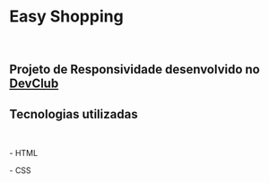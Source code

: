 <h1>Easy Shopping </h1>
<br>
<h2>Projeto de Responsividade desenvolvido no <a href="https://rodolfomori.com.br/devclub">DevClub</a></h2>

<h2>Tecnologias utilizadas</h2>
<br>
<p>- HTML</p>
<p>- CSS</p>
<img src="https://github.com/vivian-rocha/desafio-we-care-mobile/blob/main/img-mobile.PNG?raw=true />
